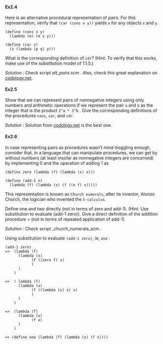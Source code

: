 #### Ex2.4

Here is an alternative procedural representation of pairs. For this representation, verify that `(car (cons x y))` yields `x` for any objects `x` and `y`.
```
(define (cons x y) 
  (lambda (m) (m x y)))

(define (car z) 
  (z (lambda (p q) p)))
```
What is the corresponding definition of `cdr`? 
(Hint: To verify that this works, make use of the substitution model of 1.1.5.)

_Solution_ : Check script _alt_pairs.scm_ .
Also, check this great explanation on [codology.net](https://codology.net/post/sicp-solution-exercise-2-4/).

#### Ex2.5

Show that we can represent pairs of nonnegative integers using only numbers and arithmetic operations if we represent the pair `a` and `b` as the integer that is the product `2^a * 3^b` . Give the corresponding definitions of the procedures `cons`, `car`, and `cdr`.

_Solution_ : Solution from [codology.net](https://codology.net/post/sicp-solution-exercise-2-5/) is the best one.

#### Ex2.6

In case representing pairs as procedures wasn’t mind-boggling enough, consider that, in a language that can manipulate procedures, we can get by without numbers (at least insofar as nonnegative integers are concerned) by implementing 0 and the operation of adding 1 as
```
(define zero (lambda (f) (lambda (x) x)))

(define (add-1 n)
  (lambda (f) (lambda (x) (f ((n f) x)))))
```
This representation is known as `Church numerals`, after its inventor, Alonzo Church, the logician who invented the `λ-calculus`.

Define one and two directly (not in terms of zero and add-1). (Hint: Use substitution to evaluate (add-1 zero)). Give a direct definition of the addition procedure + (not in terms of repeated application of add-1). 

_Solution_ : Check script _church_numerals_scm .

Using substitution to evaluate `(add-1 zero)`, ie, `one` :
```
(add-1 zero)
=>  (lambda (f)
      (lambda (x) 
            (f ((zero f) x)
            )
      )
    )

=>  ( lambda (f)
      (lambda (x)
            (f ((lambda (x) x) x)
            )
      )
    )

=>  (lambda (f)
      (lambda (x)
            (f x)
      )
    )

=> (define one (lambda (f) (lambda (x) (f x))))
```

